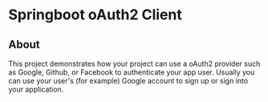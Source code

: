 # Springboot oAuth2 Client

## About
This project demonstrates how your project can use a oAuth2 provider such as Google, Github, or Facebook to authenticate your app user. Usually you can use your user's (for example) Google account to sign up or sign into your application.
